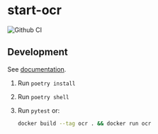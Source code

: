 # start-ocr

![Github CI](https://github.com/justmars/start-ocr/actions/workflows/main.yml/badge.svg)

## Development

See [documentation](https://justmars.github.io/start-ocr).

1. Run `poetry install`
2. Run `poetry shell`
3. Run `pytest` or:

    ```sh
    docker build --tag ocr . && docker run ocr
    ```
